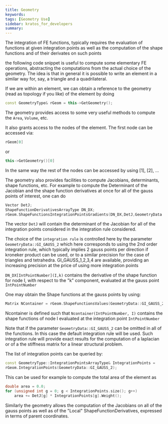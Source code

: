 ```yaml
---
title: Geometry
keywords: 
tags: [Geometry Use]
sidebar: kratos_for_developers
summary: 
---
```


The integration of FE functions, typically requires the evaluation of functions at given integration points as well as the computation of the shape functions and of their derivates on such points

the following code snippet is useful to compute some elementary FE operations, abstracting the computations from the actual choice of the geometry.
The idea is that in general it is possible to write an element in a similar way for, say, a triangle and a quadrilateral.

If we are within an element, we can obtain a reference to the geometry (read as topology if you like) of the element by doing

```cpp
const GeometryType& rGeom = this->GetGeometry();
```

The geometry provides access to some very useful methods to compute the `Area`, `Volume`, etc.

It also grants access to the nodes of the element. The first node can be accessed via:

```cpp
rGeom[0]
```

or

```cpp
this->GetGeometry()[0]
```

In the same way the rest of the nodes can be accessed by using [1], [2], ...

The geometry also provides facilities to compute Jacobians, determinants, shape functions, etc. 
For example to compute the Determinant of the Jacobian and the shape function derivatives at once for all of the gauss points of interest, one can do

```cpp
Vector DetJ;
ShapeFunctionDerivativesArrayType DN_DX;
rGeom.ShapeFunctionsIntegrationPointsGradients(DN_DX,DetJ,GeometryData::GI_GAUSS_2);
```

The vector `DetJ` will contain the determinant of the Jacobian for all of the integration points considered in the integration rule considered.

The choice of the `integration rule` is controlled here by the parameter `GeometryData::GI_GAUSS_2` which here corresponds to using the 2nd order integration rule,
which typically implies 2 gauss points per direction if kroneker product can be used, or to a similar precision for the case of triangles and tetrahedra.
GI_GAUSS_1,2,3,4 are available, providing an increasing precision at the price of using more integration points

`DN_DX[IntPointNumber](I,k)` contains the derivative of the shape function for node I, with respect to the "k" component, evaluated at the gauss point `IntPointNumber`
   
One may obtain the Shape functions at the gauss points by using:

```cpp
Matrix NContainer = rGeom.ShapeFunctionsValues(GeometryData::GI_GAUSS_2);
```

Ncontainer is defined such that `Ncontainer(IntPointNumber, I)` contains the shape functions of node I evaluated at the integration point `IntPointNumber`

Note that if the parameter `GeometryData::GI_GAUSS_2` can be omitted in all of the functions. In this case the default integration rule will be used. Such integration rule will provide exact results for the computation of a laplacian or of a the stiffness matrix for a linear structural problem.

The list of integration points can be queried by:

```cpp
const GeometryType::IntegrationPointsArrayType& IntegrationPoints = 
rGeom.IntegrationPoints(GeometryData::GI_GAUSS_2);
```

This can be used for example to compute the total area of the element as

```cpp
double area = 0.0;
for (unsigned int g = 0; g < IntegrationPoints.size(); g++)
    area += DetJ[g] * IntegrationPoints[g].Weight();
```

Similarly the geometry allows the computation of the Jacobians on all of the gauss points as well as of the "Local" ShapeFunctionDerivatives, expressed in terms of parent coordinates.

